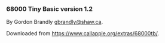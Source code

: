 ### 68000 Tiny Basic version 1.2

By Gordon Brandly gbrandly@shaw.ca.

Downloaded from https://www.callapple.org/extras/68000tb/.
